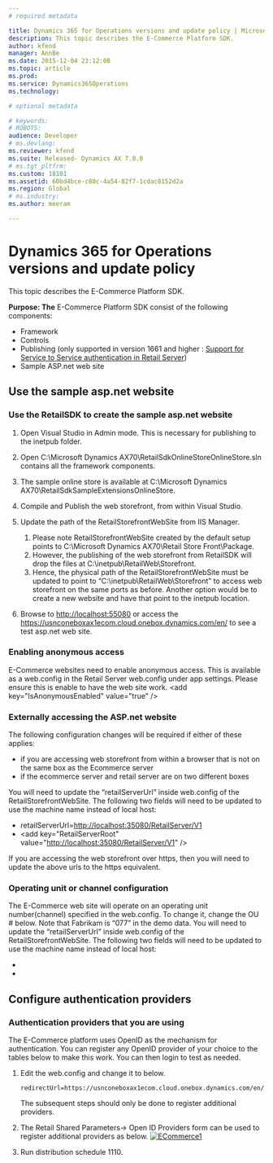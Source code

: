 ```yaml
---
# required metadata

title: Dynamics 365 for Operations versions and update policy | Microsoft Docs
description: This topic describes the E-Commerce Platform SDK.
author: kfend
manager: AnnBe
ms.date: 2015-12-04 23:12:08
ms.topic: article
ms.prod: 
ms.service: Dynamics365Operations
ms.technology: 

# optional metadata

# keywords: 
# ROBOTS: 
audience: Developer
# ms.devlang: 
ms.reviewer: kfend
ms.suite: Released- Dynamics AX 7.0.0
# ms.tgt_pltfrm: 
ms.custom: 18101
ms.assetid: 60bd4bce-c88c-4a54-82f7-1cdac8152d2a
ms.region: Global
# ms.industry: 
ms.author: meeram

---
```


# Dynamics 365 for Operations versions and update policy

This topic describes the E-Commerce Platform SDK.

**Purpose: The** E-Commerce Platform SDK consist of the following components:

-   Framework
-   Controls
-   Publishing (only supported in version 1661 and higher : [Support for Service to Service authentication in Retail Server](https://community.dynamics.com/ax/b/axforretail/archive/2016/09/24/support-for-service-to-service-authentication-in-retail-server))
-   Sample ASP.net web site

## Use the sample asp.net website
### Use the RetailSDK to create the sample asp.net website

1.  Open Visual Studio in Admin mode. This is necessary for publishing to the inetpub folder.
2.  Open C:\\Microsoft Dynamics AX70\\RetailSdkOnlineStoreOnlineStore.sln contains all the framework components.
3.  The sample online store is available at C:\\Microsoft Dynamics AX70\\RetailSdkSampleExtensionsOnlineStore.
4.  Compile and Publish the web storefront, from within Visual Studio.
5.  Update the path of the RetailStorefrontWebSite from IIS Manager.
    1.  Please note RetailStorefrontWebSite created by the default setup points to C:\\Microsoft Dynamics AX70\\Retail Store Front\\Package.
    2.  However, the publishing of the web storefront from RetailSDK will drop the files at C:\\inetpub\\RetailWeb\\Storefront.
    3.  Hence, the physical path of the RetailStorefrontWebSite must be updated to point to “C:\\inetpub\\RetailWeb\\Storefront” to access web storefront on the same ports as before. Another option would be to create a new website and have that point to the inetpub location.

6.  Browse to <http://localhost:55080> or access the https://usnconeboxax1ecom.cloud.onebox.dynamics.com/en/ to see a test asp.net web site.

### Enabling anonymous access

E-Commerce websites need to enable anonymous access. This is available as a web.config in the Retail Server web.config under app settings. Please ensure this is enable to have the web site work. &lt;add key="IsAnonymousEnabled" value="true" /&gt;

### Externally accessing the ASP.net website

The following configuration changes will be required if either of these applies:

-   if you are accessing web storefront from within a browser that is not on the same box as the Ecommerce server
-   if the ecommerce server and retail server are on two different boxes

You will need to update the “retailServerUrl” inside web.config of the RetailStorefrontWebSite. The following two fields will need to be updated to use the machine name instead of local host:

-   retailServerUrl=<http://localhost:35080/RetailServer/V1>
-   &lt;add key="RetailServerRoot" value="<http://localhost:35080/RetailServer/V1>" /&gt;

If you are accessing the web storefront over https, then you will need to update the above urls to the https equivalent.

### Operating unit or channel configuration

The E-Commerce web site will operate on an operating unit number(channel) specified in the web.config. To change it, change the OU \# below. Note that Fabrikam is “077” in the demo data. You will need to update the “retailServerUrl” inside web.config of the RetailStorefrontWebSite. The following two fields will need to be updated to use the machine name instead of local host:

-   <ecommerceControls productUrlFormat="/Pages/ProductDetails/ProductDetails.aspx?itemId={0}" retailServerUrl="http://localhost:35080/RetailServer/V1" operatingUnitNumber="068">

-   <add key="OperatingUnitNumber" value="068" />

## Configure authentication providers
### Authentication providers that you are using

The E-Commerce platform uses OpenID as the mechanism for authentication. You can register any OpenID provider of your choice to the tables below to make this work. You can then login to test as needed.

1.  Edit the web.config and change it to below.

        redirectUrl=https://usnconeboxax1ecom.cloud.onebox.dynamics.com/en/Pages/OauthV2Redirect/OauthV2Redirect.aspx

    The subsequent steps should only be done to register additional providers.

2.  The Retail Shared Parameters-&gt; Open ID Providers form can be used to register additional providers as below. [![ECommerce1](./media/ecommerce1-1024x430.png)](./media/ecommerce1.png)
3.  Run distribution schedule 1110.


